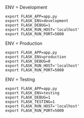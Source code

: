 ENV = Development

```
export FLASK_APP=app.py
export FLASK_ENV=development
export FLASK_DEBUG=1
export FLASK_RUN_HOST='localhost'
export FLASK_RUN_PORT=5000
```

ENV = Production

```
export FLASK_APP=app.py
export FLASK_ENV=production
export FLASK_DEBUG=0
export FLASK_RUN_HOST='localhost'
export FLASK_RUN_PORT=5000
```

ENV = Testing

```
export FLASK_APP=app.py
export FLASK_ENV=testing
export FLASK_DEBUG=1
export FLASK_TESTING=1
export FLASK_RUN_HOST='localhost'
export FLASK_RUN_PORT=5000
```
